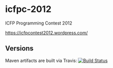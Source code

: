# icfpc-2012

ICFP Programming Contest 2012

https://icfpcontest2012.wordpress.com/

## Versions
Maven artifacts are built via Travis: [![Build Status](https://travis-ci.org/indvd00m/icfpc-2012.svg?branch=master)](https://travis-ci.org/indvd00m/icfpc-2012)
